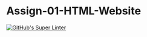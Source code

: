 # Assign-01-HTML-Website
[![GitHub's Super Linter](https://github.com/ICS20-Programming-Remy-S/-Assign-01-HTML-Website/workflows/GitHub's%20Super%20Linter/badge.svg)](https://github.com/ICS20-Programming-Remy-S/-Assign-01-HTML-Website/actions)

